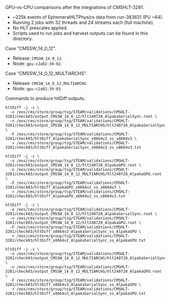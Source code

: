 GPU-vs-CPU comparisons after the integrations of CMSHLT-3281.
 - ~225k events of EphemeralHLTPhysics data from run-383631 (PU ~64).
 - Running 2 jobs with 32 threads and 24 streams each (full machine).
 - No HLT prescales applied.
 - Scripts used to run jobs and harvest outputs can be found in this directory.

Case "CMSSW_14_0_12".
 - Release: `CMSSW_14_0_12`.
 - Node: `gpu-c2a02-39-02`.

Case "CMSSW_14_0_12_MULTIARCHS".
 - Release: `CMSSW_14_0_12_MULTIARCHS`.
 - Node: `gpu-c2a02-39-03`.

Commands to produce hltDiff outputs.
```
hltDiff -j -c \
  -o /eos/cms/store/group/tsg/STEAM/validations/CMSHLT-3281/check03/output_CMSSW_14_0_12/hlt240728_AlpakaSerialSync.root \
  -n /eos/cms/store/group/tsg/STEAM/validations/CMSHLT-3281/check03/output_CMSSW_14_0_12_MULTIARCHS/hlt240728_AlpakaSerialSync.root \
  -F /eos/cms/store/group/tsg/STEAM/validations/CMSHLT-3281/check03/hltDiff_AlpakaSerialSync_x8664v2_vs_x8664v3 \
   > /eos/cms/store/group/tsg/STEAM/validations/CMSHLT-3281/check03/hltDiff_AlpakaSerialSync_x8664v2_vs_x8664v3.txt

hltDiff -j -c \
  -o /eos/cms/store/group/tsg/STEAM/validations/CMSHLT-3281/check03/output_CMSSW_14_0_12/hlt240728_AlpakaGPU.root \
  -n /eos/cms/store/group/tsg/STEAM/validations/CMSHLT-3281/check03/output_CMSSW_14_0_12_MULTIARCHS/hlt240728_AlpakaGPU.root \
  -F /eos/cms/store/group/tsg/STEAM/validations/CMSHLT-3281/check03/hltDiff_AlpakaGPU_x8664v2_vs_x8664v3 \
   > /eos/cms/store/group/tsg/STEAM/validations/CMSHLT-3281/check03/hltDiff_AlpakaGPU_x8664v2_vs_x8664v3.txt

hltDiff -j -c \
  -o /eos/cms/store/group/tsg/STEAM/validations/CMSHLT-3281/check03/output_CMSSW_14_0_12/hlt240728_AlpakaSerialSync.root \
  -n /eos/cms/store/group/tsg/STEAM/validations/CMSHLT-3281/check03/output_CMSSW_14_0_12/hlt240728_AlpakaGPU.root \
  -F /eos/cms/store/group/tsg/STEAM/validations/CMSHLT-3281/check03/hltDiff_x8664v2_AlpakaSerialSync_vs_AlpakaGPU \
   > /eos/cms/store/group/tsg/STEAM/validations/CMSHLT-3281/check03/hltDiff_x8664v2_AlpakaSerialSync_vs_AlpakaGPU.txt

hltDiff -j -c \
  -o /eos/cms/store/group/tsg/STEAM/validations/CMSHLT-3281/check03/output_CMSSW_14_0_12_MULTIARCHS/hlt240728_AlpakaSerialSync.root \
  -n /eos/cms/store/group/tsg/STEAM/validations/CMSHLT-3281/check03/output_CMSSW_14_0_12_MULTIARCHS/hlt240728_AlpakaGPU.root \
  -F /eos/cms/store/group/tsg/STEAM/validations/CMSHLT-3281/check03/hltDiff_x8664v3_AlpakaSerialSync_vs_AlpakaGPU \
   > /eos/cms/store/group/tsg/STEAM/validations/CMSHLT-3281/check03/hltDiff_x8664v3_AlpakaSerialSync_vs_AlpakaGPU.txt

